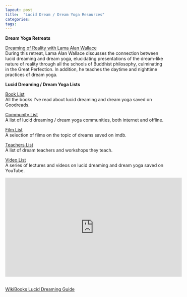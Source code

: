 ```yaml
---
layout: post
title:  "Lucid Dream / Dream Yoga Resources"
categories: 
tags:
---
```


**Dream Yoga Retreats**
<br>

[Dreaming of Reality with Lama Alan Wallace](/wallacedreamyoga)
<br>
During this retreat, Lama Alan Wallace discusses the connection between lucid dreaming and dream yoga, elucidating presentations of the dream-like nature of reality through all the schools of Buddhist philosophy, culminating in the Great Perfection. In addition, he teaches the daytime and nighttime practices of dream yoga.
<br>

**Lucid Dreaming / Dream Yoga Lists**

[Book List](https://www.goodreads.com/review/list/95737422-link-daniel?ref=nav_mybooks&shelf=dreams)
<br>
All the books I've read about lucid dreaming and dream yoga saved on Goodreads.

[Community List](/dreamgroups)
<br>
A list of lucid dreaming / dream yoga communities, both internet and offline.

[Film List](https://www.imdb.com/list/ls083385013/)
<br>
A selection of films on the topic of dreams saved on imdb.

[Teachers List](/dreamteachers)
<br>
A list of dream teachers and workshops they teach.

[Video List](https://www.youtube.com/playlist?list=PL3IOQtA2di8PQNdPo2_FVaBlhVkb5PUXM)
<br>
A series of lectures and videos on lucid dreaming and dream yoga saved on YouTube.

<iframe width="560" height="315" src="https://www.youtube.com/embed/videoseries?si=X-4ZGrE6znQ8XZeq&amp;list=PL3IOQtA2di8PQNdPo2_FVaBlhVkb5PUXM" title="YouTube video player" frameborder="0" allow="accelerometer; autoplay; clipboard-write; encrypted-media; gyroscope; picture-in-picture; web-share" allowfullscreen></iframe>

<br>
<br>

[WikiBooks Lucid Dreaming Guide](https://en.wikibooks.org/wiki/Lucid_Dreaming)
<br>
